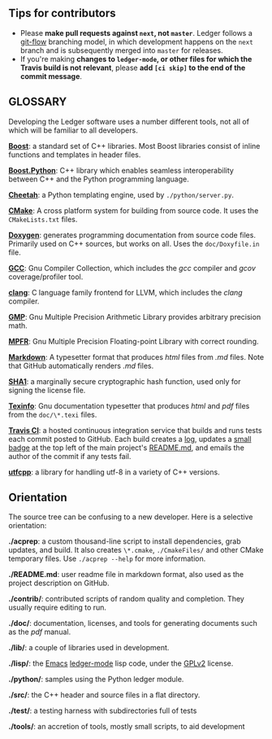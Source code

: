 Tips for contributors
---------------------

* Please **make pull requests against `next`, not `master`**.
  Ledger follows a [git-flow] branching model,
  in which development happens on the `next` branch and is subsequently merged into `master` for releases.
* If you're making **changes to `ledger-mode`, or other files for which the Travis build is not
  relevant**, please **add `[ci skip]` to the end of the commit message**.

GLOSSARY
----

Developing the Ledger software uses a number different tools, not all of
which will be familiar to all developers.

**[Boost]**: a standard set of C++ libraries.  Most
Boost libraries consist of inline functions and templates in header files.

**[Boost.Python]**:  C++ library which enables seamless interoperability
between C++ and the Python programming language.

**[Cheetah]**: a Python templating engine, used by `./python/server.py`.

**[CMake]**: A cross platform system for building from source code.  It uses
the `CMakeLists.txt` files.

**[Doxygen]**: generates programming documentation from
source code files.  Primarily used on C++ sources, but works on all.  Uses
the `doc/Doxyfile.in` file.

**[GCC]**: Gnu Compiler Collection, which includes the
*gcc* compiler and *gcov* coverage/profiler tool.

**[clang]**: C language family frontend for LLVM, which
includes the *clang* compiler.

**[GMP]**: Gnu Multiple Precision Arithmetic Library
provides arbitrary precision math.

**[MPFR]**: Gnu Multiple Precision Floating-point Library
with correct rounding.

**[Markdown]**: A typesetter
format that produces *html* files from *.md* files.  Note that GitHub
automatically renders *.md* files.

**[SHA1]**: a marginally secure cryptographic hash function, used only for
signing the license file.

**[Texinfo]**: Gnu documentation
typesetter that produces *html* and *pdf* files from the `doc/\*.texi` files.

**[Travis CI]**: a hosted continuous integration
  service that builds and runs tests each commit posted to GitHub.  Each
  build creates a [log], updates a [small badge] at
  the top left of the main project's
  [README.md], and
  emails the author of the commit if any tests fail.

**[utfcpp]**: a library for handling utf-8 in a variety of C++ versions.


Orientation
---

The source tree can be confusing to a new developer.  Here is a selective
orientation:

**./acprep**: a custom thousand-line script to install dependencies, grab
  updates, and build.  It also creates `\*.cmake`,
  `./CmakeFiles/` and other CMake temporary files.  Use `./acprep --help`
  for more information.

**./README.md**: user readme file in markdown format, also used as the project
  description on GitHub.

**./contrib/**: contributed scripts of random quality and completion.  They
  usually require editing to run.

**./doc/**: documentation, licenses, and
  tools for generating documents such as the *pdf* manual.

**./lib/**: a couple of libraries used in development.

**./lisp/**: the [Emacs][] [ledger-mode] lisp code, under the [GPLv2] license.

**./python/**:  samples using the Python ledger module.

**./src/**:  the C++ header and source files in a flat directory.

**./test/**:  a testing harness with subdirectories full of tests

**./tools/**:  an accretion of tools, mostly small scripts, to aid development


[Boost]: http://boost.org
[Boost.Python]: http://www.boost.org/libs/python/
[GMP]: http://gmplib.org/
[MPFR]: http://www.mpfr.org/
[Cheetah]: http://www.cheetahtemplate.org
[CMake]: http://www.cmake.org
[Doxygen]: http://doxygen.org
[Markdown]: https://daringfireball.net/projects/markdown/
[SHA1]: http://en.wikipedia.org/wiki/SHA-1
[Texinfo]: http://www.gnu.org/software/texinfo/
[Travis CI]: https://travis-ci.org
[GCC]: http://gcc.gnu.org
[utfcpp]: http://utfcpp.sourceforge.net
[log]: https://travis-ci.org/ledger/ledger
[small badge]: https://img.shields.io/travis/ledger/ledger/master.svg?&style=flat
[git-flow]: http://nvie.com/posts/a-successful-git-branching-model/
[README.md]: https://github.com/ledger/ledger/blob/master/README.md
[Emacs]: http://www.gnu.org/software/emacs/
[ledger-mode]: http://ledger-cli.org/3.0/doc/ledger-mode.html
[GPLv2]: http://www.gnu.org/licenses/gpl-2.0.html
[clang]: http://clang.llvm.org
